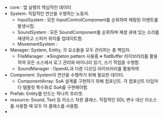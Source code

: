 - core : 앱 실행의 핵심적인 데이터
- System: 직접적인 연산을 수행하는 노동자.
  - InputSystem : 모든 InputControlComponent를 순회하여 매핑된 이벤트를 발생시킴.
  - SoundSystem : 모든 SoundComponent를 순회하며 재생 큐에 있는 
  소리를 재생하고 스피커 위치를 업데이트함.
  - MovementSystem : 
- Manager: System, Entity, 각 요소들을 모두 관리하는 총 책임자.
  - FileManager : ※Singleton pattern 사용중.※ flatBuffer 라이브러리를 활용하여 모든 소스에서 로그 관리와 바이너리 읽기, 쓰기 작업을 수행함. 
  - SoundManager : OpenAL과 다른 디코딩 라이브러리를 활용하여 
- Component: System이 연산을 수행하기 위해 필요한 데이터.
  - ComponentArray: SoA 설계를 구현하기 위해 컴포넌트.
  각 컴포넌트 타입마다 템플릿 특수화로 SoA를 구현해야함.
- Prefab: Entity를 만드는 하나의 프리셋.
- resource: Sound, Text 등 리소스 자원 클래스. 직접적인 SDL 변수 대신  리소스를 사용할 때 모두 이 클래스를 사용함.
- 